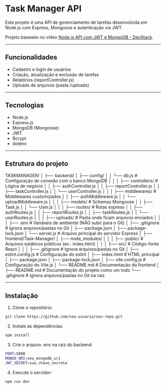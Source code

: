 # Task Manager API

Este projeto é uma API de gerenciamento de tarefas desenvolvida em Node.js com Express, Mongoose e autenticação via JWT.

Projeto baseado no vídeo [Node.js API com JWT e MongoDB - DevStack](https://www.youtube.com/watch?v=fZK57PxKC-0).

---

## Funcionalidades

- Cadastro e login de usuários
- Criação, atualização e exclusão de tarefas
- Relatórios (reportController.js)
- Uploads de arquivos (pasta /uploads)

---

## Tecnologias

- Node.js
- Express.js
- MongoDB (Mongoose)
- JWT
- Bcrypt
- dotenv

---

## Estrutura do projeto

TASKMANAGER/
│
├── backend/
│   ├── config/
│   │   └── db.js                    # Configuração de conexão com o banco MongoDB
│   │
│   ├── controllers/                 # Lógica de negócio
│   │   ├── authController.js
│   │   ├── reportController.js
│   │   ├── taskController.js
│   │   └── userController.js
│   │
│   ├── middlewares/                # Middlewares customizados
│   │   ├── authMiddleware.js
│   │   └── uploadMiddleware.js
│   │
│   ├── models/                     # Schemas Mongoose
│   │   ├── Task.js
│   │   └── User.js
│   │
│   ├── routes/                     # Rotas express
│   │   ├── authRoutes.js
│   │   ├── reportRoutes.js
│   │   ├── taskRoutes.js
│   │   └── userRoutes.js
│   │
│   ├── uploads/                    # Pasta onde ficam arquivos enviados
│   │
│   ├── .env                        # Variáveis de ambiente (NÃO subir para o Git)
│   ├── .gitignore                  # Ignora arquivos/pastas no Git
│   ├── package.json
│   ├── package-lock.json
│   └── server.js                   # Arquivo principal do servidor Express
│
├── frontend/Task-Manager/
│   ├── node_modules/
│   │
│   ├── public/                     # Arquivos estáticos públicos (ex.: index.html)
│   │
│   ├── src/                        # Código-fonte React
│   │
│   ├── .gitignore                  # Ignora arquivos/pastas no Git
│   ├── eslint.config.js            # Configuração do eslint
│   ├── index.html                  # HTML principal
│   ├── package.json
│   ├── package-lock.json
│   ├── vite.config.js              # Configuração do Vite.js
│   └── README.md                   # Documentação do frontend
│
├── README.md                       # Documentação do projeto como um todo
└── .gitignore                      # Ignora arquivos/pastas no Git na raiz


---

## Instalação

1. Clone o repositório:

```bash
git clone https://github.com/seu-usuario/seu-repo.git
```

2. Instale as dependências:

```bash
npm install
```

3. Crie o arquivo .env na raiz do backend:

```bash
PORT=5000
MONGO_URI=seu_mongodb_uri
JWT_SECRET=sua_chave_secreta
```

4. Execute o servidor:

```bash
npm run dev
```
